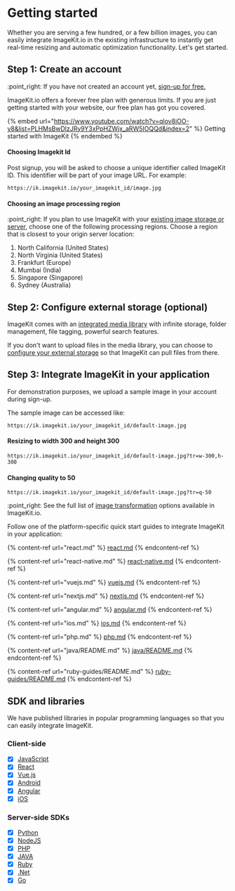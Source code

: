 # Getting started

Whether you are serving a few hundred, or a few billion images, you can easily integrate ImageKit.io in the existing infrastructure to instantly get real-time resizing and automatic optimization functionality. Let's get started.

## Step 1: Create an account

:point\_right: If you have not created an account yet, [sign-up for free.](https://imagekit.io/registration?planType=free)

ImageKit.io offers a forever free plan with generous limits. If you are just getting started with your website, our free plan has got you covered.

{% embed url="https://www.youtube.com/watch?v=qlov8iOO-y8&list=PLHMsBwDlzJRy9Y3xPpHZWjx_aRW5IOQQd&index=2" %}
Getting started with ImageKit
{% endembed %}


#### Choosing Imagekit Id

Post signup, you will be asked to choose a unique identifier called ImageKit ID. This identifier will be part of your image URL. For example:

```
https://ik.imagekit.io/your_imagekit_id/image.jpg
```

#### Choosing an image processing region

:point\_right: If you plan to use ImageKit with your [existing image storage or server](../../integration/configure-origin/), choose one of the following processing regions. Choose a region that is closest to your origin server location:

1. North California (United States)
2. North Virginia (United States)
3. Frankfurt (Europe)
4. Mumbai (India)
5. Singapore (Singapore)
6. Sydney (Australia)

## Step 2: Configure external storage (optional)

ImageKit comes with an [integrated media library](../../media-library/overview/) with infinite storage, folder management, file tagging,  powerful search features.&#x20;

If you don't want to upload files in the media library, you can choose to [configure your external storage](../../integration/configure-origin/) so that ImageKit can pull files from there.

## Step 3: Integrate ImageKit in your application

For demonstration purposes, we upload a sample image in your account during sign-up.

The sample image can be accessed like:

```
https://ik.imagekit.io/your_imagekit_id/default-image.jpg
```

#### Resizing to width 300 and height 300

```
https://ik.imagekit.io/your_imagekit_id/default-image.jpg?tr=w-300,h-300
```

#### Changing quality to 50

```
https://ik.imagekit.io/your_imagekit_id/default-image.jpg?tr=q-50
```

:point\_right: See the full list of [image transformation](../../features/image-transformations/) options available in ImageKit.io.

Follow one of the platform-specific quick start guides to integrate ImageKit in your application:

{% content-ref url="react.md" %}
[react.md](react.md)
{% endcontent-ref %}

{% content-ref url="react-native.md" %}
[react-native.md](react-native.md)
{% endcontent-ref %}

{% content-ref url="vuejs.md" %}
[vuejs.md](vuejs.md)
{% endcontent-ref %}

{% content-ref url="nextjs.md" %}
[nextjs.md](nextjs.md)
{% endcontent-ref %}

{% content-ref url="angular.md" %}
[angular.md](angular.md)
{% endcontent-ref %}

{% content-ref url="ios.md" %}
[ios.md](ios.md)
{% endcontent-ref %}

{% content-ref url="php.md" %}
[php.md](php.md)
{% endcontent-ref %}

{% content-ref url="java/README.md" %}
[java/README.md](java/README.md)
{% endcontent-ref %}

{% content-ref url="ruby-guides/README.md" %}
[ruby-guides/README.md](ruby-guides/README.md)
{% endcontent-ref %}


## SDK and libraries

We have published libraries in popular programming languages so that you can easily integrate ImageKit.

### Client-side

* [x] [JavaScript](https://github.com/imagekit-developer/imagekit-javascript)
* [x] [React](https://github.com/imagekit-developer/imagekit-react)
* [x] [Vue.js](https://github.com/imagekit-developer/imagekit-vuejs)
* [x] [Android](https://github.com/imagekit-developer/imagekit-android)
* [x] [Angular](https://github.com/imagekit-developer/imagekit-angular)
* [x] [iOS](https://github.com/imagekit-developer/imagekit-ios)

### Server-side SDKs

* [x] [Python](https://github.com/imagekit-developer/imagekit-python)
* [x] [NodeJS](https://www.npmjs.com/package/imagekit)
* [x] [PHP](https://github.com/imagekit-developer/imagekit-php)
* [x] [JAVA](https://github.com/imagekit-developer/imagekit-java)
* [x] [Ruby](https://github.com/imagekit-developer/imagekit-ruby)
* [x] [.Net](https://github.com/imagekit-developer/imagekit-dotnet)
* [x] [Go](https://github.com/imagekit-developer/imagekit-go)
